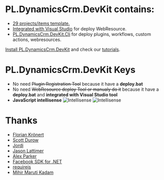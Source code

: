 # PL.DynamicsCrm.DevKit contains:
* [29 projects/items template.](https://github.com/phuocle/Dynamics-Crm-DevKit/wiki/Projects-and-Items-Template)
* [Integrated with Visual Studio](https://github.com/phuocle/Dynamics-Crm-DevKit/wiki/Integrated-with-Visual-Studio) for deploy WebResource.
* [PL.DynamicsCrm.DevKit.Cli](https://github.com/phuocle/Dynamics-Crm-DevKit/wiki/CLI) for deploy plugins, workflows, custom actions, webresources.

[Install PL.DynamicsCrm.DevKit](https://github.com/phuocle/Dynamics-Crm-DevKit/wiki/Install) and check our [tutorials](https://github.com/phuocle/Dynamics-Crm-DevKit/wiki/Tutorials).

# PL.DynamicsCrm.DevKit Keys
* No need ~~Plugin Registration Tool~~ because it have a **deploy.bat**
* No need ~~WebResource deploy Tool or manualy do it~~ because it have a **deploy.bat** and **integrated with Visual Studio tool**
* **JavaScript intellisense**
![Intellisense](https://github.com/phuocle/Dynamics-Crm-DevKit/blob/master/wiki/images/tutorials/7/intellisense.gif)
![Intellisense](https://github.com/phuocle/Dynamics-Crm-DevKit/blob/master/wiki/images/tutorials/10/intellisense.gif)

# Thanks
* [Florian Krönert](https://github.com/DigitalFlow/Xrm-WebApi-Client)
* [Scott Durow](https://github.com/scottdurow/SparkleXrm/tree/master/spkl)
* [Jordi](https://github.com/jordimontana82/fake-xrm-easy)
* [Jason Lattimer](https://github.com/jlattimer/CRMDeveloperExtensions)
* [Alex Parker](https://github.com/zanders3/json)
* [Facebook SDK for .NET](https://github.com/facebook-csharp-sdk/simple-json)
* [requirejs](https://github.com/requirejs/requirejs)
* [Mihir Maruti Kadam](https://github.com/mihirkadam/FormScriptGenerator)
